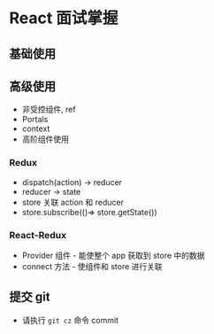 # React 面试掌握

## 基础使用

## 高级使用

- 非受控组件, ref
- Portals
- context
- 高阶组件使用

### Redux 
* dispatch(action) -> reducer
* reducer -> state
* store 关联 action 和 reducer
* store.subscribe(()=> store.getState())

### React-Redux
* Provider 组件 - 能使整个 app 获取到 store 中的数据
* connect 方法 - 使组件和 store 进行关联

## 提交 git

- 请执行 `git cz` 命令 commit
